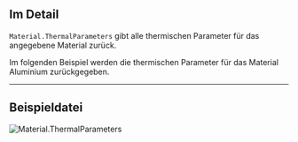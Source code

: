 ## Im Detail
`Material.ThermalParameters` gibt alle thermischen Parameter für das angegebene Material zurück.

Im folgenden Beispiel werden die thermischen Parameter für das Material Aluminium zurückgegeben.
___
## Beispieldatei

![Material.ThermalParameters](./Revit.Elements.Material.ThermalParameters_img.jpg)
